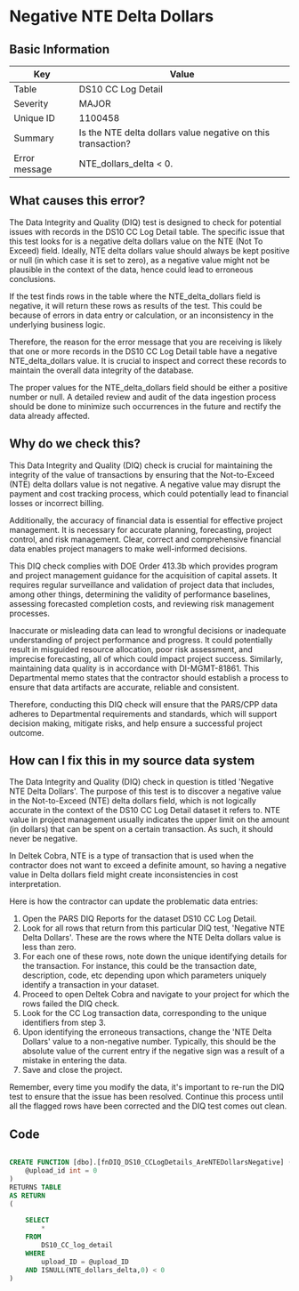 # Negative NTE Delta Dollars

## Basic Information
| Key         | Value          |
|-------------|----------------|
| Table       | DS10 CC Log Detail |
| Severity    | MAJOR |
| Unique ID   | 1100458   |
| Summary     | Is the NTE delta dollars value negative on this transaction? |
| Error message | NTE_dollars_delta < 0. |

## What causes this error?

The Data Integrity and Quality (DIQ) test is designed to check for potential issues with records in the DS10 CC Log Detail table. The specific issue that this test looks for is a negative delta dollars value on the NTE (Not To Exceed) field. Ideally, NTE delta dollars value should always be kept positive or null (in which case it is set to zero), as a negative value might not be plausible in the context of the data, hence could lead to erroneous conclusions.

If the test finds rows in the table where the NTE_delta_dollars field is negative, it will return these rows as results of the test. This could be because of errors in data entry or calculation, or an inconsistency in the underlying business logic.

Therefore, the reason for the error message that you are receiving is likely that one or more records in the DS10 CC Log Detail table have a negative NTE_delta_dollars value. It is crucial to inspect and correct these records to maintain the overall data integrity of the database. 

The proper values for the NTE_delta_dollars field should be either a positive number or null. A detailed review and audit of the data ingestion process should be done to minimize such occurrences in the future and rectify the data already affected.
## Why do we check this?

This Data Integrity and Quality (DIQ) check is crucial for maintaining the integrity of the value of transactions by ensuring that the Not-to-Exceed (NTE) delta dollars value is not negative. A negative value may disrupt the payment and cost tracking process, which could potentially lead to financial losses or incorrect billing.

Additionally, the accuracy of financial data is essential for effective project management. It is necessary for accurate planning, forecasting, project control, and risk management. Clear, correct and comprehensive financial data enables project managers to make well-informed decisions. 

This DIQ check complies with DOE Order 413.3b which provides program and project management guidance for the acquisition of capital assets. It requires regular surveillance and validation of project data that includes, among other things, determining the validity of performance baselines, assessing forecasted completion costs, and reviewing risk management processes. 

Inaccurate or misleading data can lead to wrongful decisions or inadequate understanding of project performance and progress. It could potentially result in misguided resource allocation, poor risk assessment, and imprecise forecasting, all of which could impact project success. Similarly, maintaining data quality is in accordance with DI-MGMT-81861. This Departmental memo states that the contractor should establish a process to ensure that data artifacts are accurate, reliable and consistent. 

Therefore, conducting this DIQ check will ensure that the PARS/CPP data adheres to Departmental requirements and standards, which will support decision making, mitigate risks, and help ensure a successful project outcome.
## How can I fix this in my source data system

The Data Integrity and Quality (DIQ) check in question is titled 'Negative NTE Delta Dollars'. The purpose of this test is to discover a negative value in the Not-to-Exceed (NTE) delta dollars field, which is not logically accurate in the context of the DS10 CC Log Detail dataset it refers to. NTE value in project management usually indicates the upper limit on the amount (in dollars) that can be spent on a certain transaction. As such, it should never be negative.

In Deltek Cobra, NTE is a type of transaction that is used when the contractor does not want to exceed a definite amount, so having a negative value in Delta dollars field might create inconsistencies in cost interpretation.

Here is how the contractor can update the problematic data entries:

1. Open the PARS DIQ Reports for the dataset DS10 CC Log Detail.
2. Look for all rows that return from this particular DIQ test, 'Negative NTE Delta Dollars'. These are the rows where the NTE Delta dollars value is less than zero.
3. For each one of these rows, note down the unique identifying details for the transaction. For instance, this could be the transaction date, description, code, etc depending upon which parameters uniquely identify a transaction in your dataset.
4. Proceed to open Deltek Cobra and navigate to your project for which the rows failed the DIQ check.
5. Look for the CC Log transaction data, corresponding to the unique identifiers from step 3.
6. Upon identifying the erroneous transactions, change the 'NTE Delta Dollars' value to a non-negative number. Typically, this should be the absolute value of the current entry if the negative sign was a result of a mistake in entering the data.
7. Save and close the project. 

Remember, every time you modify the data, it's important to re-run the DIQ test to ensure that the issue has been resolved. Continue this process until all the flagged rows have been corrected and the DIQ test comes out clean.
## Code

```sql

CREATE FUNCTION [dbo].[fnDIQ_DS10_CCLogDetails_AreNTEDollarsNegative] (
	@upload_id int = 0
)
RETURNS TABLE
AS RETURN
(
	
	SELECT 
		*
	FROM 
		DS10_CC_log_detail
	WHERE 
		upload_ID = @upload_ID
	AND ISNULL(NTE_dollars_delta,0) < 0
)
```

